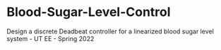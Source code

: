 # Blood-Sugar-Level-Control
Design a discrete Deadbeat controller for a linearized blood sugar level system - UT EE - Spring 2022
